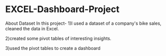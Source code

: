 # EXCEL-Dashboard-Project
About Dataset
In this project- 
1)I used a dataset of a company's bike sales, cleaned the data in Excel. 


2)created some pivot tables of interesting insights. 


3)used the pivot tables to create a dashboard
